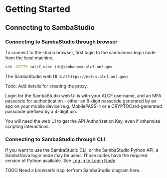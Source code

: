 <!---# Connecting to SambaStudio -->
# Getting Started

## Connecting to SambaStudio

### Connecting to SambaStudio through browser
To connect to the studio browser, first login to the sambanova login node from the local machine. 
```bash
ssh -D7777 <alcf_user_id>@sambanova.alcf.anl.gov
```
The SambaStudio web UI is at `https://metis.alcf.anl.gov/`

Todo: Add details for creating the proxy. 

Login for the SambaStudio web UI is with your ALCF username, and an MFA passcode for authentication - either an 8-digit passcode generated by an app on your mobile device (e.g. MobilePASS+) or a CRYPTOCard-generated passcode prefixed by a 4-digit pin.

You will need the web UI to get the API Authorization Key, even if otherwise scripting interactions.

### Connecting to SambaStudio through CLI
If you want to use the SambaStudio CLI, or the SambaStudio Python API, a SambaNova login node may be used. Those nodes have the required version of Python available. See [Log in to Login Node](../sambanova/getting-started.md/#log-in-to-login-node).

TODO Need a browser/cli/api to/from SambaStudio diagram here.
